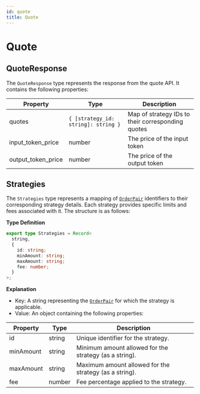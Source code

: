 ```yaml
---
id: quote
title: Quote
---
```


# Quote

## QuoteResponse

The `QuoteResponse` type represents the response from the quote API. It contains the following properties:

| Property           | Type                                | Description                                       |
| ------------------ | ----------------------------------- | ------------------------------------------------- |
| quotes             | `{ [strategy_id: string]: string }` | Map of strategy IDs to their corresponding quotes |
| input_token_price  | number                              | The price of the input token                      |
| output_token_price | number                              | The price of the output token                     |

## Strategies

The `Strategies` type represents a mapping of [`OrderPair`](../../Enumerations.md#orderpair) identifiers to their corresponding strategy details. Each strategy provides specific limits and fees associated with it. The structure is as follows:

**Type Definition**

```typescript
export type Strategies = Record<
  string,
  {
    id: string;
    minAmount: string;
    maxAmount: string;
    fee: number;
  }
>;
```

**Explanation**

- Key: A string representing the [`OrderPair`](../../Enumerations.md#orderpair) for which the strategy is applicable.
- Value: An object containing the following properties:

| Property  | Type   | Description                                            |
| --------- | ------ | ------------------------------------------------------ |
| id        | string | Unique identifier for the strategy.                    |
| minAmount | string | Minimum amount allowed for the strategy (as a string). |
| maxAmount | string | Maximum amount allowed for the strategy (as a string). |
| fee       | number | Fee percentage applied to the strategy.                |
